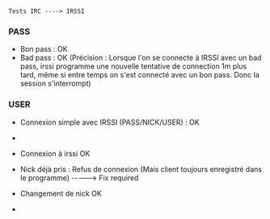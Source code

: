 # 
    Tests IRC ----> IRSSI


### PASS

- Bon pass : OK
- Bad pass : OK (Précision : Lorsque l'on se connecte à IRSSI avec un bad pass, irssi programme une nouvelle tentative de connection 1m plus tard, même si entre temps on s'est connecté avec un bon pass. Donc la session s'interrompt)

### USER 

- Connexion simple avec IRSSI (PASS/NICK/USER) : OK
- 

- Connexion à irssi OK

- Nick déjà pris : Refus de connexion (Mais client toujours enregistré dans le programme)   -----> Fix required
- Changement de nick OK
-
